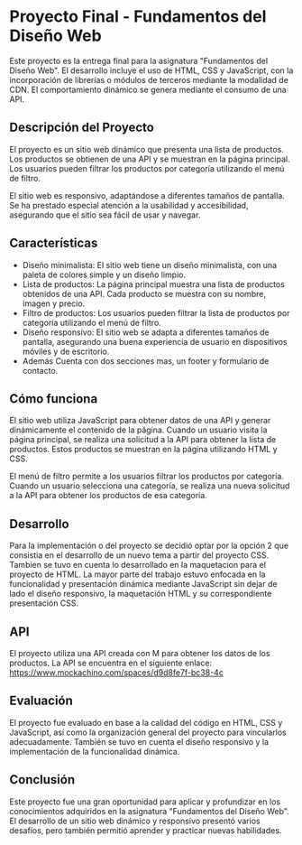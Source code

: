 # Proyecto Final - Fundamentos del Diseño Web

Este proyecto es la entrega final para la asignatura "Fundamentos del Diseño Web". El desarrollo incluye el uso de HTML, CSS y JavaScript, con la incorporación de librerías o módulos de terceros mediante la modalidad de CDN. El comportamiento dinámico se genera mediante el consumo de una API.

## Descripción del Proyecto

El proyecto es un sitio web dinámico que presenta una lista de productos. Los productos se obtienen de una API y se muestran en la página principal. Los usuarios pueden filtrar los productos por categoría utilizando el menú de filtro.

El sitio web es responsivo, adaptándose a diferentes tamaños de pantalla. Se ha prestado especial atención a la usabilidad y accesibilidad, asegurando que el sitio sea fácil de usar y navegar.

## Características

- Diseño minimalista: El sitio web tiene un diseño minimalista, con una paleta de colores simple y un diseño limpio.
- Lista de productos: La página principal muestra una lista de productos obtenidos de una API. Cada producto se muestra con su nombre, imagen y precio.
- Filtro de productos: Los usuarios pueden filtrar la lista de productos por categoría utilizando el menú de filtro.
- Diseño responsivo: El sitio web se adapta a diferentes tamaños de pantalla, asegurando una buena experiencia de usuario en dispositivos móviles y de escritorio.
- Además Cuenta con dos secciones mas, un footer y formulario de contacto.

## Cómo funciona

El sitio web utiliza JavaScript para obtener datos de una API y generar dinámicamente el contenido de la página. Cuando un usuario visita la página principal, se realiza una solicitud a la API para obtener la lista de productos. Estos productos se muestran en la página utilizando HTML y CSS.

El menú de filtro permite a los usuarios filtrar los productos por categoría. Cuando un usuario selecciona una categoría, se realiza una nueva solicitud a la API para obtener los productos de esa categoría.

## Desarrollo

Para la implementación o del proyecto se decidió optar por la opción 2 que consistia en el desarrollo de un nuevo tema a partir del proyecto CSS. Tambien se tuvo en cuenta lo desarrollado en la maquetacion para el proyecto de HTML. La mayor parte del trabajo estuvo enfocada en la funcionalidad y presentación dinámica mediante JavaScript sin dejar de lado el diseño responsivo, la maquetación HTML y su correspondiente presentación CSS.

## API

El proyecto utiliza una API creada con M para obtener los datos de los productos. La API se encuentra en el siguiente enlace: https://www.mockachino.com/spaces/d9d8fe7f-bc38-4c

## Evaluación

El proyecto fue evaluado en base a la calidad del código en HTML, CSS y JavaScript, así como la organización general del proyecto para vincularlos adecuadamente. También se tuvo en cuenta el diseño responsivo y la implementación de la funcionalidad dinámica.

## Conclusión

Este proyecto fue una gran oportunidad para aplicar y profundizar en los conocimientos adquiridos en la asignatura "Fundamentos del Diseño Web". El desarrollo de un sitio web dinámico y responsivo presentó varios desafíos, pero también permitió aprender y practicar nuevas habilidades.
